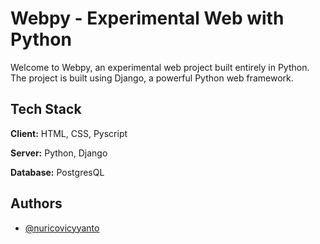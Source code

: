 # Webpy - Experimental Web with Python

Welcome to Webpy, an experimental web project built entirely in Python. The project is built using Django, a powerful Python web framework.
## Tech Stack

**Client:** HTML, CSS, Pyscript

**Server:** Python, Django

**Database:** PostgresQL


## Authors

- [@nuricovicyyanto](https://github.com/NuricoVicyyanto)

